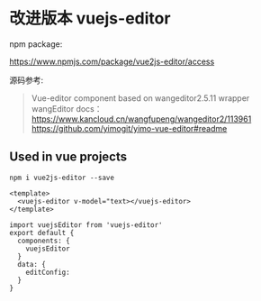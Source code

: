 # 改进版本 vuejs-editor


npm package:

https://www.npmjs.com/package/vue2js-editor/access


源码参考:
> Vue-editor component based on wangeditor2.5.11 wrapper
> wangEditor docs：https://www.kancloud.cn/wangfupeng/wangeditor2/113961
> https://github.com/yimogit/yimo-vue-editor#readme

## Used in vue projects

`npm i vue2js-editor --save`

```
<template>
  <vuejs-editor v-model="text></vuejs-editor>
</template>

import vuejsEditor from 'vuejs-editor'
export default {
  components: {
    vuejsEditor
  }
  data: {
    editConfig:
  }
}
```
